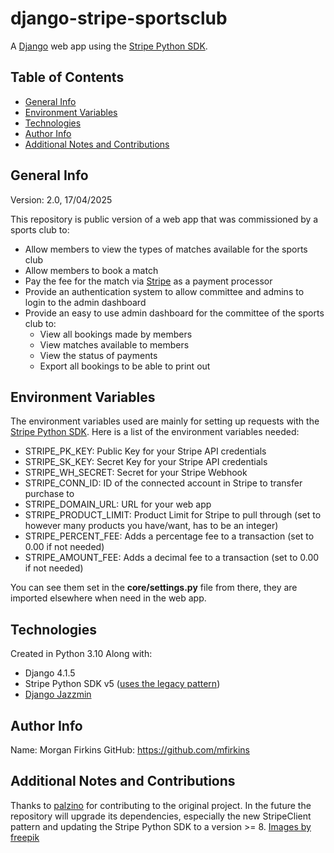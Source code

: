 # django-stripe-sportsclub
A [Django](https://www.djangoproject.com) web app using the [Stripe Python SDK](https://github.com/stripe/stripe-python).

## Table of Contents
* [General Info](#General-Info)
* [Environment Variables](#Environment-Variables)
* [Technologies](#Technologies)
* [Author Info](#Author-Info)
* [Additional Notes and Contributions](#Additional-Notes-and-Contributions)

## General Info
Version: 2.0, 17/04/2025<br>

This repository is public version of a web app that was commissioned by a sports club to:
* Allow members to view the types of matches available for the sports club
* Allow members to book a match
* Pay the fee for the match via [Stripe](https://stripe.com) as a payment processor
* Provide an authentication system to allow committee and admins to login to the admin dashboard
* Provide an easy to use admin dashboard for the committee of the sports club to:
    * View all bookings made by members
    * View matches available to members
    * View the status of payments
    * Export all bookings to be able to print out

## Environment Variables
The environment variables used are mainly for setting up requests with the [Stripe Python SDK](https://github.com/stripe/stripe-python). Here is a list of the environment variables needed:
* STRIPE_PK_KEY: Public Key for your Stripe API credentials
* STRIPE_SK_KEY: Secret Key for your Stripe API credentials
* STRIPE_WH_SECRET: Secret for your Stripe Webhook
* STRIPE_CONN_ID: ID of the connected account in Stripe to transfer purchase to
* STRIPE_DOMAIN_URL: URL for your web app
* STRIPE_PRODUCT_LIMIT: Product Limit for Stripe to pull through (set to however many products you have/want, has to be an integer)
* STRIPE_PERCENT_FEE: Adds a percentage fee to a transaction (set to 0.00 if not needed)
* STRIPE_AMOUNT_FEE: Adds a decimal fee to a transaction (set to 0.00 if not needed)

You can see them set in the <b>core/settings.py</b> file from there, they are imported elsewhere when need in the web app.

## Technologies
Created in Python 3.10
Along with:
* Django 4.1.5
* Stripe Python SDK v5 ([uses the legacy pattern](https://github.com/stripe/stripe-python/wiki/Migration-guide-for-v8-(StripeClient)))
* [Django Jazzmin](https://github.com/farridav/django-jazzmin)
## Author Info
Name: Morgan Firkins
GitHub: https://github.com/mfirkins
## Additional Notes and Contributions
Thanks to [palzino](https://github.com/palzino) for contributing to the original project.
In the future the repository will upgrade its dependencies, especially the new StripeClient pattern and updating the Stripe Python SDK to a version >= 8.
<a href="https://www.freepik.com/free-photo/tennis-racket-minimal-still-life_12351967.htm">Images by freepik</a>
